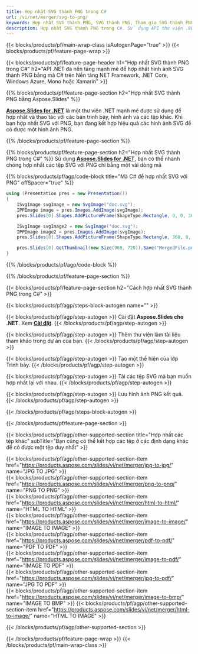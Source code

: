 ```yaml
---
title: Hợp nhất SVG thành PNG trong C#
url: /vi/net/merger/svg-to-png/
keywords: Hợp nhất SVG thành PNG, SVG thành PNG, Tham gia SVG thành PNG, Kết hợp SVG thành PNG, C# API, Thư viện .NET
description: Hợp nhất SVG thành PNG trong C#. Sử dụng API thư viện .NET để kết hợp các tệp SVG và PNG
---
```


{{< blocks/products/pf/main-wrap-class isAutogenPage="true" >}}
{{< blocks/products/pf/feature-page-wrap >}}

{{< blocks/products/pf/feature-page-header h1="Hợp nhất SVG thành PNG trong C#" h2="API .NET đa nền tảng mạnh mẽ để hợp nhất hình ảnh SVG thành PNG bằng mã C# trên Nền tảng NET Framework, .NET Core, Windows Azure, Mono hoặc Xamarin" >}}

{{% blocks/products/pf/feature-page-section h2="Hợp nhất SVG thành PNG bằng Aspose.Slides" %}}

[**Aspose.Slides for .NET**](https://products.aspose.com/slides/vi/net/) là một thư viện .NET mạnh mẽ được sử dụng để hợp nhất và thao tác với các bản trình bày, hình ảnh và các tệp khác. Khi bạn hợp nhất SVG với PNG, bạn đang kết hợp hiệu quả các hình ảnh SVG để có được một hình ảnh PNG.

{{% /blocks/products/pf/feature-page-section %}}




{{% blocks/products/pf/feature-page-section  h2="Hợp nhất SVG thành PNG trong C#" %}}
Sử dụng [**Aspose.Slides for .NET**](https://products.aspose.com/slides/vi/net/), bạn có thể nhanh chóng hợp nhất các tệp SVG với PNG chỉ bằng một vài dòng mã

{{% blocks/products/pf/agp/code-block title="Mã C# để hợp nhất SVG với PNG" offSpacer="true" %}}
```cs
using (Presentation pres = new Presentation())
{
    ISvgImage svgImage = new SvgImage("doc.svg");
    IPPImage image = pres.Images.AddImage(svgImage);
    pres.Slides[0].Shapes.AddPictureFrame(ShapeType.Rectangle, 0, 0, 360, 540, image);

    ISvgImage svgImage2 = new SvgImage("doc.svg");
    IPPImage image2 = pres.Images.AddImage(svgImage);
    pres.Slides[0].Shapes.AddPictureFrame(ShapeType.Rectangle, 360, 0, 360, 540, image2);

    pres.Slides[0].GetThumbnail(new Size(960, 720)).Save("MergedFile.png", ImageFormat.Png);
}
```
{{% /blocks/products/pf/agp/code-block %}}

{{% /blocks/products/pf/feature-page-section %}}




{{< blocks/products/pf/feature-page-section  h2="Cách hợp nhất SVG thành PNG trong C#" >}}


{{< blocks/products/pf/agp/steps-block-autogen name="" >}}


{{< blocks/products/pf/agp/step-autogen >}}
Cài đặt **Aspose.Slides cho .NET**. Xem [**Cài đặt**](https://docs.aspose.com/slides/net/installation/).
{{< /blocks/products/pf/agp/step-autogen >}}

{{< blocks/products/pf/agp/step-autogen >}}
Thêm thư viện làm tài liệu tham khảo trong dự án của bạn.
{{< /blocks/products/pf/agp/step-autogen >}}

{{< blocks/products/pf/agp/step-autogen >}}
Tạo một thể hiện của lớp Trình bày.
{{< /blocks/products/pf/agp/step-autogen >}}

{{< blocks/products/pf/agp/step-autogen >}}
Tải các tệp SVG mà bạn muốn hợp nhất lại với nhau.
{{< /blocks/products/pf/agp/step-autogen >}}

{{< blocks/products/pf/agp/step-autogen >}}
Lưu hình ảnh PNG kết quả.
{{< /blocks/products/pf/agp/step-autogen >}}


{{< /blocks/products/pf/agp/steps-block-autogen >}}


{{< /blocks/products/pf/feature-page-section >}}




{{< blocks/products/pf/agp/other-supported-section title="Hợp nhất các tệp khác" subTitle="Bạn cũng có thể kết hợp các tệp ở các định dạng khác để có được một tệp duy nhất" >}}
  
{{< blocks/products/pf/agp/other-supported-section-item href="https://products.aspose.com/slides/vi/net/merger/jpg-to-jpg/" name="JPG TO JPG" >}}  
{{< blocks/products/pf/agp/other-supported-section-item href="https://products.aspose.com/slides/vi/net/merger/png-to-png/" name="PNG TO PNG" >}}  
{{< blocks/products/pf/agp/other-supported-section-item href="https://products.aspose.com/slides/vi/net/merger/html-to-html/" name="HTML TO HTML" >}}  
{{< blocks/products/pf/agp/other-supported-section-item href="https://products.aspose.com/slides/vi/net/merger/image-to-image/" name="IMAGE TO IMAGE" >}}  
{{< blocks/products/pf/agp/other-supported-section-item href="https://products.aspose.com/slides/vi/net/merger/pdf-to-pdf/" name="PDF TO PDF" >}}  
{{< blocks/products/pf/agp/other-supported-section-item href="https://products.aspose.com/slides/vi/net/merger/image-to-pdf/" name="IMAGE TO PDF" >}}  
{{< blocks/products/pf/agp/other-supported-section-item href="https://products.aspose.com/slides/vi/net/merger/jpg-to-pdf/" name="JPG TO PDF" >}}  
{{< blocks/products/pf/agp/other-supported-section-item href="https://products.aspose.com/slides/vi/net/merger/image-to-bmp/" name="IMAGE TO BMP" >}} 
{{< blocks/products/pf/agp/other-supported-section-item href="https://products.aspose.com/slides/vi/net/merger/html-to-image/" name="HTML TO IMAGE" >}}  
  


{{< /blocks/products/pf/agp/other-supported-section >}}

{{< /blocks/products/pf/feature-page-wrap >}}
{{< /blocks/products/pf/main-wrap-class >}}